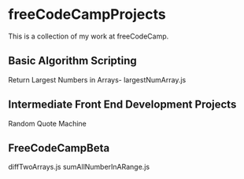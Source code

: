 # freeCodeCampProjects
This is a collection of my work at freeCodeCamp.
## Basic Algorithm Scripting
Return Largest Numbers in Arrays- largestNumArray.js
## Intermediate Front End Development Projects
Random Quote Machine
## FreeCodeCampBeta
diffTwoArrays.js
sumAllNumberInARange.js
